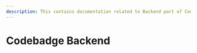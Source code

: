 ```yaml
---
description: This contains documentation related to Backend part of Codebadge.
---
```


# Codebadge Backend

